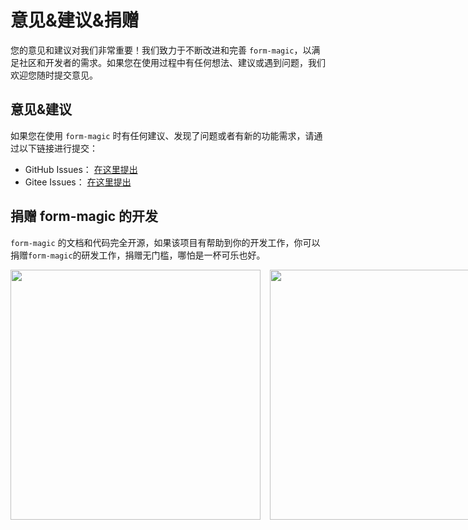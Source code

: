 # 意见&建议&捐赠

您的意见和建议对我们非常重要！我们致力于不断改进和完善 `form-magic`，以满足社区和开发者的需求。如果您在使用过程中有任何想法、建议或遇到问题，我们欢迎您随时提交意见。

## 意见&建议

如果您在使用 `form-magic` 时有任何建议、发现了问题或者有新的功能需求，请通过以下链接进行提交：

+ GitHub Issues： [在这里提出](https://github.com/xinnian999/form-magic/issues)
+ Gitee Issues： [在这里提出](https://github.com/xinnian999/form-magic/issues)

## 捐赠 form-magic 的开发

`form-magic` 的文档和代码完全开源，如果该项目有帮助到你的开发工作，你可以捐赠`form-magic`的研发工作，捐赠无门槛，哪怕是一杯可乐也好。

<div style="display:flex;gap:15px">
<img src="../assets/wechat.png" style="height:400px" />
<img src="../assets/zhifubao.png" style="height:400px" />
</div>

